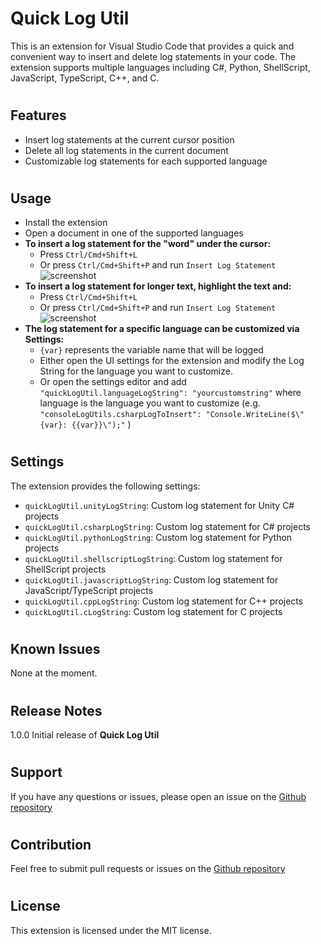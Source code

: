 # Quick Log Util
This is an extension for Visual Studio Code that provides a quick and convenient way to insert and delete log statements in your code. The extension supports multiple languages including C#, Python, ShellScript, JavaScript, TypeScript, C++, and C.

#

## Features
- Insert log statements at the current cursor position
- Delete all log statements in the current document
- Customizable log statements for each supported language

#

## Usage
- Install the extension
- Open a document in one of the supported languages
- **To insert a log statement for the "word" under the cursor:**
    - Press `Ctrl/Cmd+Shift+L` 
    - Or press `Ctrl/Cmd+Shift+P` and run `Insert Log Statement`
    ![screenshot](https://raw.githubusercontent.com/vvhg1/quicklogutil/main/images/undercursor.gif)
- **To insert a log statement for longer text, highlight the text and:**
    - Press `Ctrl/Cmd+Shift+L`
    - Or press `Ctrl/Cmd+Shift+P` and run `Insert Log Statement`
    ![screenshot](https://raw.githubusercontent.com/vvhg1/quicklogutil/main/images/highlighted.gif)
- **The log statement for a specific language can be customized via Settings:**
    - `{var}` represents the variable name that will be logged
    - Either open the UI settings for the extension and modify the Log String for the language you want to customize.
    - Or open the settings editor and add `"quickLogUtil.languageLogString": "yourcustomstring"` where language is the language you want to customize (e.g. `"consoleLogUtils.csharpLogToInsert": "Console.WriteLine($\"{var}: {{var}}\");"` )

#

## Settings
The extension provides the following settings:

- `quickLogUtil.unityLogString`: Custom log statement for Unity C# projects
- `quickLogUtil.csharpLogString`: Custom log statement for C# projects
- `quickLogUtil.pythonLogString`: Custom log statement for Python projects
- `quickLogUtil.shellscriptLogString`: Custom log statement for ShellScript projects
- `quickLogUtil.javascriptLogString`: Custom log statement for JavaScript/TypeScript projects
- `quickLogUtil.cppLogString`: Custom log statement for C++ projects
- `quickLogUtil.cLogString`: Custom log statement for C projects

#

## Known Issues
None at the moment.

#

## Release Notes
1.0.0
Initial release of **Quick Log Util**

#

## Support
If you have any questions or issues, please open an issue on the [Github repository](https://github.com/vvhg1/quicklogutil.git)

#

## Contribution
Feel free to submit pull requests or issues on the [Github repository](https://github.com/vvhg1/quicklogutil.git)

#

## License

This extension is licensed under the MIT license.